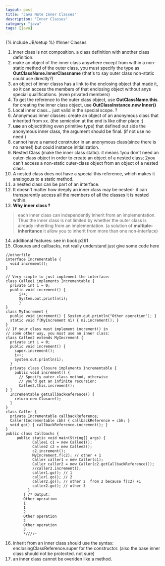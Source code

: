 ```yaml
---
layout: post
title: "Java Note Inner Classes"
description: "Inner Classes"
category: "java"
tags: [java]
---
```

{% include JB/setup %}
#Inner Classes
1. inner class is not composition.  a class definition with another class definition.
2. make an object of the inner class anywhere except from within a non-static method of the outer class, you must specify the type as __OutClassName.InnerClassname__ (that's to say outer class non-static could use directly?)
3. an object of inner classs has a link to the enclosing object that made it, so it can access the members of that enclosing object without anys special qualifications. (even privated members)
4. To get the reference to the outer class object, use __OutClassName.this__. for creating the inner class object, use __OutClassInstance.new Inner()__
5. Local inner class... just valid in the special scope. ?
6. Anonymous inner classes: create an object of an anonymous class that inherited from xx. (the semicolon at the end is like other place ;)
7. **use** an object(thing even primitive type) that defined out side the anonymous inner class, the argument should be final. (if not use no need.)
8. cannot have a named construtor in an anonymous class(since there is no name!) but could instance initialization.
9. Nested Class (make the inner class static). it means 1you don't need an outer-class object in order to create an object of a nested class; 2you can't access a non-static outer-class object from an object of a nested class.
10. A nested class does not have a special this reference, which makes it analogous to a static method.
11. a nested class can be part of an interface.
12. It doesn't matter how deeply an inner class may be nested- it can transparently access all the members of all the classes it is nested within.
13. __Why inner class ?__ 
>each inner class can independently inherit from an implementation. Thus the inner class is not limited by whether the outer class is already inheriting from an implementation. (a solution of __multiple-inheritance__ it allow you to inherit from more than one non-interface)

14. additional features: see in book p261
15. Closures and callbacks, not really understand just give some code here

```
//otherfile
interface Incrementable {
  void increment();
}

// Very simple to just implement the interface:
class Callee1 implements Incrementable {
  private int i = 0;
  public void increment() {
	  i++;
	  System.out.println(i); 
	  }
}
class MyIncrement {
  public void increment() { System.out.println("Other operation"); }
  static void f(MyIncrement mi) { mi.increment(); }
}
// If your class must implement increment() in
// some other way, you must use an inner class:
class Callee2 extends MyIncrement {
  private int i = 0;
  public void increment() {
    super.increment();
    i++;
    System.out.println(i);
  }
  private class Closure implements Incrementable {
    public void increment() {
      // Specify outer-class method, otherwise
      // you’d get an infinite recursion:
      Callee2.this.increment();
} }
  Incrementable getCallbackReference() {
    return new Closure();
  }
}
class Caller {
  private Incrementable callbackReference;
  Caller(Incrementable cbh) { callbackReference = cbh; }
  void go() { callbackReference.increment(); }
}
public class Callbacks {
	 public static void main(String[] args) {
		    Callee1 c1 = new Callee1();
		    Callee2 c2 = new Callee2();
		    c2.increment();
		    MyIncrement.f(c2); // other + 1
		    Caller caller1 = new Caller(c1);
		    Caller caller2 = new Caller(c2.getCallbackReference());
		    //caller2.increment();
		    caller1.go(); // 1
		    caller1.go(); // 2
		    caller2.go(); // other 2  from 2 because f(c2) +1
		    caller2.go(); // other 3
		  }
		} /* Output:
		Other operation
		1
		1
		2
		Other operation
		2
		Other operation
		3
		*///:~
``` 

16. inherit from an inner class should use the syntax: enclosingClassReference.super for the constructor. (also the base inner class should not be protected. not sure)
17. an inner class cannot be overiden like a method.

